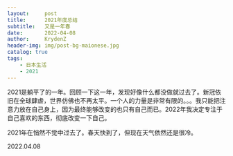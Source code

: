 ```yaml
---
layout:     post
title:      2021年度总结
subtitle:   又是一年春
date:       2022-04-08
author:     KrydenZ
header-img: img/post-bg-maionese.jpg
catalog: true
tags:
    - 日本生活
    - 2021
---
```

<style>
img{
    width: 60%;
}
</style>
2021是躺平了的一年。回顾一下这一年，发现好像什么都没做就过去了。新冠依旧在全球肆虐，世界仿佛也不再太平。一个人的力量是非常有限的。。。我只能把注意力放在自己身上，因为最终能够改变的也只有自己而已。2022年我决定专注于自己喜欢的东西，彻底改变一下自己。












2021年在悄然不觉中过去了。春天快到了，但现在天气依然还是很冷。

2022.04.08
